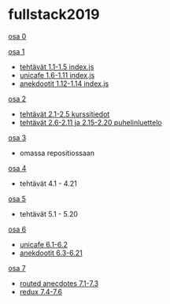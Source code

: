 # fullstack2019

[osa 0](https://github.com/strajama/fullstack2019/tree/master/osa0)

[osa 1](https://github.com/strajama/fullstack2019/tree/master/osa1)
* [tehtävät 1.1-1.5 index.js](https://github.com/strajama/fullstack2019/blob/master/osa1/tehtavat%201.1-1.5/src/index.js)
* [unicafe 1.6-1.11 index.js](https://github.com/strajama/fullstack2019/blob/master/osa1/unicafe/src/index.js)
* [anekdootit 1.12-1.14 index.js](https://github.com/strajama/fullstack2019/blob/master/osa1/anekdootit/src/index.js)

[osa 2](https://github.com/strajama/fullstack2019/tree/master/osa2)
* [tehtävät 2.1-2.5 kurssitiedot](https://github.com/strajama/fullstack2019/tree/master/osa2/kurssitiedot/src)
* [tehtävät 2.6-2.11 ja 2.15-2.20 puhelinluettelo](https://github.com/strajama/fullstack2019/tree/master/osa2/puhelinluettelo/src)

[osa 3](https://github.com/strajama/puhelinluettelobackend)
* omassa repositiossaan

[osa 4](https://github.com/strajama/fullstack2019/tree/master/osa4/blogilista)
* tehtävät 4.1 - 4.21

[osa 5](https://github.com/strajama/fullstack2019/tree/master/osa5/bloglist-frontend)
* tehtävät 5.1 - 5.20

[osa 6](https://github.com/strajama/fullstack2019/tree/master/osa6)
* [unicafe 6.1-6.2](https://github.com/strajama/fullstack2019/tree/master/osa6/unicafe-redux)
* [anekdootit 6.3-6.21](https://github.com/strajama/fullstack2019/tree/master/osa6/redux-anecdotes)

[osa 7](https://github.com/strajama/fullstack2019/tree/master/osa7)
* [routed anecdotes 7.1-7.3](https://github.com/strajama/fullstack2019/tree/master/osa7/routed-anecdotes)
* [redux 7.4-7.6](https://github.com/strajama/fullstack2019/tree/master/osa7/frontend-bloglist)
